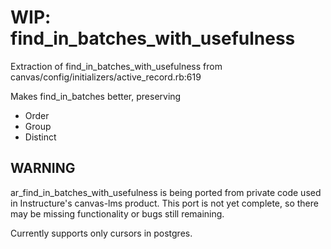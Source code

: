 # WIP: find_in_batches_with_usefulness

Extraction of find_in_batches_with_usefulness from canvas/config/initializers/active_record.rb:619

Makes find_in_batches better, preserving

- Order
- Group
- Distinct

## WARNING

ar_find_in_batches_with_usefulness is being ported from private code used in Instructure's canvas-lms
product. This port is not yet complete, so there may be missing functionality or bugs still remaining.

Currently supports only cursors in postgres.
